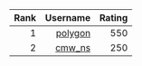 | Rank | Username | Rating |
| -: | -: | -: |
| $1$ | [polygon](http://8.136.99.126/user/18) | $550$ |
| $2$ | [cmw_ns](http://8.136.99.126/user/11) | $250$ |
